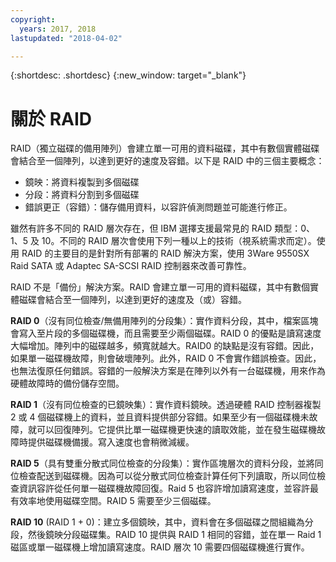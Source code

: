```yaml
---
copyright:
  years: 2017, 2018
lastupdated: "2018-04-02"

---
```


{:shortdesc: .shortdesc}
{:new_window: target="_blank"}

# 關於 RAID

RAID（獨立磁碟的備用陣列）會建立單一可用的資料磁碟，其中有數個實體磁碟會結合至一個陣列，以達到更好的速度及容錯。以下是 RAID 中的三個主要概念：
* 鏡映：將資料複製到多個磁碟
* 分段：將資料分割到多個磁碟
* 錯誤更正（容錯）：儲存備用資料，以容許偵測問題並可能進行修正。

雖然有許多不同的 RAID 層次存在，但 IBM 選擇支援最常見的 RAID 類型：0、1、5 及 10。不同的 RAID 層次會使用下列一種以上的技術（視系統需求而定）。使用 RAID 的主要目的是針對所有部署的 RAID 解決方案，使用 3Ware 9550SX Raid SATA 或 Adaptec SA-SCSI RAID 控制器來改善可靠性。

RAID 不是「備份」解決方案。RAID 會建立單一可用的資料磁碟，其中有數個實體磁碟會結合至一個陣列，以達到更好的速度及（或）容錯。


**RAID 0**（沒有同位檢查/無備用陣列的分段集）：實作資料分段，其中，檔案區塊會寫入至片段的多個磁碟機，而且需要至少兩個磁碟。RAID 0 的優點是讀寫速度大幅增加。陣列中的磁碟越多，頻寬就越大。RAID0 的缺點是沒有容錯。因此，如果單一磁碟機故障，則會破壞陣列。此外，RAID 0 不會實作錯誤檢查。因此，也無法復原任何錯誤。容錯的一般解決方案是在陣列以外有一台磁碟機，用來作為硬體故障時的備份儲存空間。

**RAID 1**（沒有同位檢查的已鏡映集）：實作資料鏡映。透過硬體 RAID 控制器複製 2 或 4 個磁碟機上的資料，並且資料提供部分容錯。如果至少有一個磁碟機未故障，就可以回復陣列。它提供比單一磁碟機更快速的讀取效能，並在發生磁碟機故障時提供磁碟機備援。寫入速度也會稍微減緩。

**RAID 5**（具有雙重分散式同位檢查的分段集）：實作區塊層次的資料分段，並將同位檢查配送到磁碟機。因為可以從分散式同位檢查計算任何下列讀取，所以同位檢查資訊容許從任何單一磁碟機故障回復。Raid 5 也容許增加讀寫速度，並容許最有效率地使用磁碟空間。RAID 5 需要至少三個磁碟。

**RAID 10** (RAID 1 + 0)：建立多個鏡映，其中，資料會在多個磁碟之間組織為分段，然後鏡映分段磁碟集。RAID 10 提供與 RAID 1 相同的容錯，並在單一 Raid 1 磁區或單一磁碟機上增加讀寫速度。RAID 層次 10 需要四個磁碟機進行實作。
